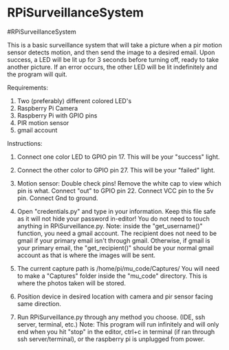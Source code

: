 # RPiSurveillanceSystem
#RPiSurveillanceSystem

This is a basic surveillance system that will take a picture when a pir motion sensor detects motion, and then send the image to a desired email. Upon success, a LED will be lit up for 3 seconds before turning off, ready to take another picture. If an error occurs, the other LED will be lit indefinitely and the program will quit.

Requirements:
1. Two (preferably) different colored LED's
2. Raspberry Pi Camera
3. Raspberry Pi with GPIO pins
4. PIR motion sensor
5. gmail account

Instructions:
1. Connect one color LED to GPIO pin 17. This will be your "success" light.

2. Connect the other color to GPIO pin 27. This will be your "failed" light.

3. Motion sensor: Double check pins! Remove the white cap to view which pin is what. Connect "out" to GPIO pin 22. Connect VCC pin to the 5v pin. Connect Gnd to ground.

4. Open "credentials.py" and type in your information. Keep this file safe as it will not hide your password in-editor! You do not need to touch anything in RPiSurveillance.py. Note: inside the "get_username()" function, you need a gmail account. The recipient does not need to be gmail if your primary email isn't through gmail. Otherwise, if gmail is your primary email, the "get_recipient()" should be your normal gmail account as that is where the images will be sent.

5. The current capture path is /home/pi/mu_code/Captures/ You will need to make a "Captures" folder inside the "mu_code" directory. This is where the photos taken will be stored.

6. Position device in desired location with camera and pir sensor facing same direction.

7. Run RPiSurveillance.py through any method you choose. (IDE, ssh server, terminal, etc.) Note: This program will run infinitely and will only end when you hit "stop" in the editor, ctrl+c in terminal (if ran through ssh server/terminal), or the raspberry pi is unplugged from power.
